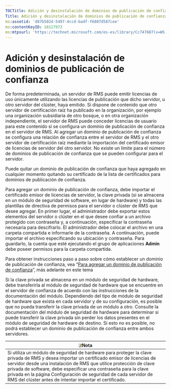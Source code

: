 ```yaml
---
TOCTitle: Adición y desinstalación de dominios de publicación de confianza
Title: Adición y desinstalación de dominios de publicación de confianza
ms:assetid: 'd87b502d-5497-4ccd-badf-f6807d587cee'
ms:contentKeyID: 18127973
ms:mtpsurl: 'https://technet.microsoft.com/es-es/library/Cc747687(v=WS.10)'
---
```


Adición y desinstalación de dominios de publicación de confianza
================================================================

De forma predeterminada, un servidor de RMS puede emitir licencias de uso únicamente utilizando las licencias de publicación que dicho servidor, u otro servidor del clúster, haya emitido. Si dispone de contenido que otro servidor de certificación raíz ha publicado en la organización, por ejemplo una organización subsidiaria de otro bosque, o en otra organización independiente, el servidor de RMS puede conceder licencias de usuario para este contenido si se configura un dominio de publicación de confianza en el servidor de RMS. Al agregar un dominio de publicación de confianza se configura una relación de confianza entre el servidor de RMS y el otro servidor de certificación raíz mediante la importación del certificado emisor de licencias de servidor del otro servidor. No existe un límite para el número de dominios de publicación de confianza que se pueden configurar para el servidor.

Puede quitar un dominio de publicación de confianza que haya agregado en cualquier momento quitando su certificado de la lista de certificados para dominios de publicación de confianza.

Para agregar un dominio de publicación de confianza, debe importar el certificado emisor de licencias de servidor, la clave privada (si se almacena en un módulo de seguridad de software, en lugar de hardware) y todas las plantillas de directiva de permisos para el servidor o clúster de RMS que desee agregar. En primer lugar, el administrador debe exportar estos elementos del servidor o clúster en el que desee confiar a un archivo protegido con contraseña y, a continuación, especificar la contraseña necesaria para descifrarlo. El administrador debe colocar el archivo en una carpeta compartida e informarle de la contraseña. A continuación, puede importar el archivo especificando su ubicación y contraseña. Para guardarlo, la cuenta que esté ejecutando el grupo de aplicaciones **Admin** debe poseer permisos para la carpeta compartida.

Para obtener instrucciones paso a paso sobre cómo establecer un dominio de publicación de confianza, vea “[Para agregar un dominio de publicación de confianza](https://technet.microsoft.com/731416d8-ddf4-4d4a-9f1a-bbd1ea48fe3c)”, más adelante en este tema

Si la clave privada se almacena en un módulo de seguridad de hardware, debe transferirla al módulo de seguridad de hardware que se encuentre en el servidor de confianza de acuerdo con las instrucciones de la documentación del módulo. Dependiendo del tipo de módulo de seguridad de hardware que exista en cada servidor y de su configuración, es posible que no pueda transferir la clave privada de un módulo a otro. Consulte la documentación del módulo de seguridad de hardware para determinar si puede transferir la clave privada sin perder los datos presentes en el módulo de seguridad de hardware de destino. Si esto no es posible, no podrá establecer un dominio de publicación de confianza entre ambos servidores.

| ![](images/Cc747687.note(WS.10).gif)Nota                                                                                                                                                                                                                                                                                                                                              |
|--------------------------------------------------------------------------------------------------------------------------------------------------------------------------------------------------------------------------------------------------------------------------------------------------------------------------------------------------------------------------------------------------------------------|
| Si utiliza un módulo de seguridad de hardware para proteger la clave privada de RMS y desea importar un certificado emisor de licencias de servidor desde una instalación de RMS que utilice protección de clave privada de software, debe especificar una contraseña para la clave privada en la página Configuración de seguridad de cada servidor de RMS del clúster antes de intentar importar el certificado. |

